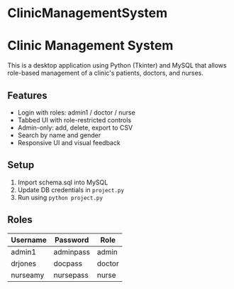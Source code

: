 # ClinicManagementSystem
# Clinic Management System

This is a desktop application using Python (Tkinter) and MySQL that allows role-based management of a clinic's patients, doctors, and nurses.

## Features
- Login with roles: admin1 / doctor / nurse
- Tabbed UI with role-restricted controls
- Admin-only: add, delete, export to CSV
- Search by name and gender
- Responsive UI and visual feedback

## Setup
1. Import schema.sql into MySQL
2. Update DB credentials in `project.py`
3. Run using `python project.py`

## Roles
| Username   | Password   | Role    |
|------------|------------|---------|
| admin1     | adminpass  | admin   |
| drjones    | docpass    | doctor  |
| nurseamy   | nursepass  | nurse   |
